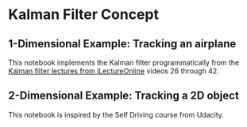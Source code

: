 # Kalman Filter Concept

## 1-Dimensional Example: Tracking an airplane

This notebook implements the Kalman filter programmatically from the [Kalman filter lectures from iLectureOnline](https://www.youtube.com/watch?v=Fuy73n6_bBc&list=PLX2gX-ftPVXU3oUFNATxGXY90AULiqnWT&index=28&ab_channel=MichelvanBiezen) videos 26 through 42.

## 2-Dimensional Example: Tracking a 2D object

This notebook is inspired by the Self Driving course from Udacity. 

